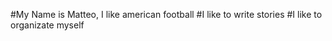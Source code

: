 #My Name is Matteo, I like american football
#I like to write stories
#I like to organizate myself

